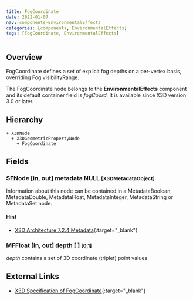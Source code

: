 ```yaml
---
title: FogCoordinate
date: 2022-01-07
nav: components-EnvironmentalEffects
categories: [components, EnvironmentalEffects]
tags: [FogCoordinate, EnvironmentalEffects]
---
```

<style>
.post h3 {
  word-spacing: 0.2em;
}
</style>

## Overview

FogCoordinate defines a set of explicit fog depths on a per-vertex basis, overriding Fog visibilityRange.

The FogCoordinate node belongs to the **EnvironmentalEffects** component and its default container field is *fogCoord.* It is available since X3D version 3.0 or later.

## Hierarchy

```
+ X3DNode
  + X3DGeometricPropertyNode
    + FogCoordinate
```

## Fields

### SFNode [in, out] **metadata** NULL <small>[X3DMetadataObject]</small>

Information about this node can be contained in a MetadataBoolean, MetadataDouble, MetadataFloat, MetadataInteger, MetadataString or MetadataSet node.

#### Hint

- [X3D Architecture 7.2.4 Metadata](https://www.web3d.org/specifications/X3Dv4Draft/ISO-IEC19775-1v4-CD1/Part01/components/core.html#Metadata){:target="_blank"}

### MFFloat [in, out] **depth** [ ] <small>[0,1]</small>

*depth* contains a set of 3D coordinate (triplet) point values.

## External Links

- [X3D Specification of FogCoordinate](https://www.web3d.org/documents/specifications/19775-1/V4.0/Part01/components/environmentalEffects.html#FogCoordinate){:target="_blank"}
